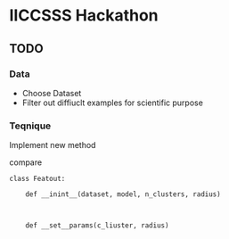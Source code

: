 # IICCSSS Hackathon

## TODO

### Data

- Choose Dataset
- Filter out diffiuclt examples for scientific purpose



### Teqnique

Implement new method

compare 



    class Featout:

        def __inint__(dataset, model, n_clusters, radius)



        def __set__params(c_liuster, radius)

        
